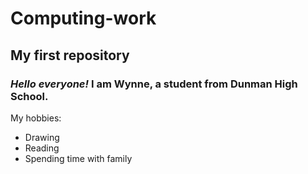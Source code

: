 # Computing-work
## My first repository
### _Hello everyone!_ I am **Wynne**, a student from Dunman High School.
My hobbies:
* Drawing
* Reading
* Spending time with family 
